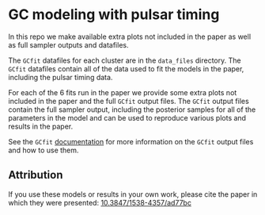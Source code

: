 # GC modeling with pulsar timing

In this repo we make available extra plots not included in the paper as well as full sampler outputs
and datafiles.

The `GCfit` datafiles for each cluster are in the `data_files` directory. The `GCfit` datafiles
contain all of the data used to fit the models in the paper, including the pulsar timing data.

For each of the 6 fits run in the paper we provide some extra plots not included in the paper and
the full `GCfit` output files. The `GCfit` output files contain the full sampler output, including
the posterior samples for all of the parameters in the model and can be used to reproduce various
plots and results in the paper.

See the `GCfit` [documentation](https://gcfit.readthedocs.io/en/develop/) for more information on the
`GCfit` output files and how to use them.


## Attribution

If you use these models or results in your own work, please cite the paper in which they were presented: [10.3847/1538-4357/ad77bc](https://doi.org/10.3847/1538-4357/ad77bc)
